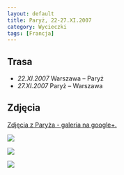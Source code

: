 ```yaml
---
layout: default
title: Paryż, 22-27.XI.2007
category: Wycieczki
tags: [Francja]
---
```


Trasa
-----

* *22.XI.2007* Warszawa – Paryż
* *27.XI.2007* Paryż – Warszawa

Zdjęcia
-------

[Zdjęcia z Paryża - galeria na google+.](https://plus.google.com/photos/+TomekKobyli%C5%84ski/albums/5137293778531903201?banner=pwa&sort=1)

![](https://cloud.githubusercontent.com/assets/1532732/3011976/752d529a-df33-11e3-8579-954311b4593c.JPG)

![](https://cloud.githubusercontent.com/assets/1532732/3011978/77179ffc-df33-11e3-8c00-199318dd0eba.JPG)

![](https://cloud.githubusercontent.com/assets/1532732/3011977/760812d6-df33-11e3-818f-f346dd322079.JPG)
